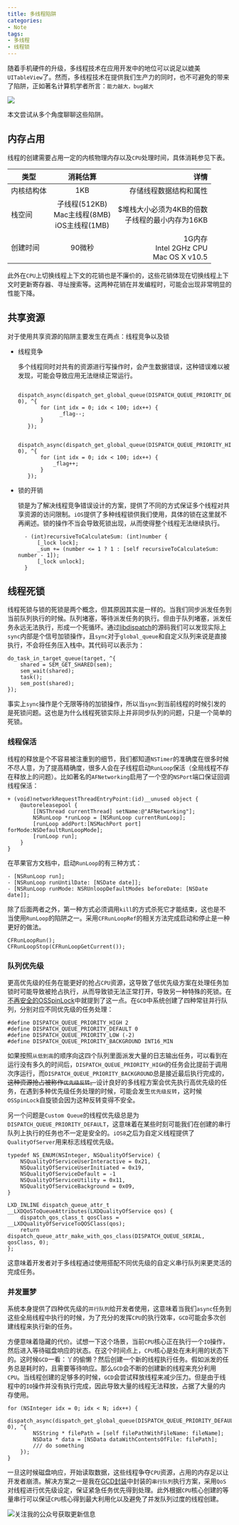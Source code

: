 ```yaml
---
title: 多线程陷阱
categories:
- Note
tags:
- 多线程
- 线程锁
---
```


随着手机硬件的升级，多线程技术在应用开发中的地位可以说足以媲美`UITableView`了。然而，多线程技术在提供我们生产力的同时，也不可避免的带来了陷阱，正如著名计算机学者所言：`能力越大，bug越大`

![](http://upload-images.jianshu.io/upload_images/783864-33dd1721ce08f9cd.png?imageMogr2/auto-orient/strip%7CimageView2/2/w/1240)

本文尝试从多个角度聊聊这些陷阱。

## 内存占用
线程的创建需要占用一定的内核物理内存以及`CPU`处理时间，具体消耗参见下表。

| 类型        | 消耗估算           | 详情  |
| ------------- |:-------------:| -----:|
| 内核结构体      | 1KB | 存储线程数据结构和属性 |
| 栈空间      | 子线程(512KB)<br>Mac主线程(8MB)<br>iOS主线程(1MB)      |   $堆栈大小必须为4KB的倍数<br>子线程的最小内存为16KB<br> |
| 创建时间 | 90微秒      |    1G内存<br>Intel 2GHz CPU<br>Mac OS X v10.5 |

此外在`CPU`上切换线程上下文的花销也是不廉价的，这些花销体现在切换线程上下文时更新寄存器、寻址搜索等。这两种花销在并发编程时，可能会出现非常明显的性能下降。

## 共享资源
对于使用共享资源的陷阱主要发生在两点：线程竞争以及锁

- 线程竞争
    
    多个线程同时对共有的资源进行写操作时，会产生数据错误，这种错误难以被发现，可能会导致应用无法继续正常运行。
  
		 dispatch_async(dispatch_get_global_queue(DISPATCH_QUEUE_PRIORITY_DEFAULT, 0), ^{
		     for (int idx = 0; idx < 100; idx++) {              
		           _flag--;
		     }
		 });
		 
		 dispatch_async(dispatch_get_global_queue(DISPATCH_QUEUE_PRIORITY_HIGH, 0), ^{
		     for (int idx = 0; idx < 100; idx++) {
		         _flag++;
		     }
		 });

- 锁的开销

    锁是为了解决线程竞争错误设计的方案，提供了不同的方式保证多个线程对共享资源的访问限制。`iOS`提供了多种线程锁供我们使用，具体的锁在这里就不再阐述。锁的操作不当会导致死锁出现，从而使得整个线程无法继续执行。

		- (int)recursiveToCalculateSum: (int)number {
			[_lock lock];
			_sum += (number <= 1 ? 1 : [self recursiveToCalculateSum: number - 1]);
			[_lock unlock];
		}

## 线程死锁
线程死锁与锁的死锁是两个概念，但其原因其实是一样的。当我们同步派发任务到当前队列执行的时候。队列堵塞，等待派发任务的执行。但由于队列堵塞，派发任务永远无法执行，形成一个死循环。通过[libdispatch](https://github.com/nickhutchinson/libdispatch)的源码我们可以发现实际上`sync`内部是个信号加锁操作，且`sync`对于`global_queue`和自定义队列来说是直接执行，不会将任务压入栈中。其代码可以表示为：

    do_task_in_target_queue(target, ^{
        shared = SEM_GET_SHARED(sem);
        sem_wait(shared);
        task();
        sem_post(shared);
    });
    
事实上`sync`操作是个无限等待的加锁操作，所以当`sync`到当前线程的时候引发的是死锁问题。这也是为什么线程死锁实际上并非同步队列的问题，只是一个简单的死锁。

### 线程保活
线程的释放是个不容易被注重到的细节，我们都知道`NSTimer`的准确度在很多时候不尽人意，为了提高精确度，很多人会在子线程启动`RunLoop`保活（全局线程不存在释放上的问题）。比如著名的`AFNetworking`启用了一个空的`NSPort`端口保证回调线程保活：

    + (void)networkRequestThreadEntryPoint:(id)__unused object {
        @autoreleasepool {
            [[NSThread currentThread] setName:@"AFNetworking"];
            NSRunLoop *runLoop = [NSRunLoop currentRunLoop];
            [runLoop addPort:[NSMachPort port] forMode:NSDefaultRunLoopMode];
            [runLoop run];
        }
    }
    
在苹果官方文档中，启动`RunLoop`的有三种方式：

    - [NSRunLoop run];
    - [NSRunLoop runUntilDate: [NSDate date]];
    - [NSRunLoop runMode: NSRUnloopDefaultModes beforeDate: [NSDate date]];
   
除了后面两者之外，第一种方式必须调用`kill`的方式杀死它才能结束，这也是不当使用`RunLoop`的陷阱之一。采用`CFRunLoopRef`的相关方法完成启动和停止是一种更好的做法。

    CFRunLoopRun();
    CFRunLoopStop(CFRunLoopGetCurrent());

### 队列优先级
更高优先级的任务在能更好的抢占`CPU`资源，这导致了低优先级方案在处理任务加锁时可能导致被抢占执行，从而导致锁无法正常打开，导致另一种特殊的死锁。在[不再安全的OSSpinLock](http://blog.ibireme.com/2016/01/16/spinlock_is_unsafe_in_ios/)中就提到了这一点。在`GCD`中系统创建了四种常驻并行队列，分别对应不同优先级的任务处理：

    #define DISPATCH_QUEUE_PRIORITY_HIGH 2
    #define DISPATCH_QUEUE_PRIORITY_DEFAULT 0
    #define DISPATCH_QUEUE_PRIORITY_LOW (-2)
    #define DISPATCH_QUEUE_PRIORITY_BACKGROUND INT16_MIN
    
如果按照`从低到高`的顺序向这四个队列里面派发大量的日志输出任务，可以看到在运行没有多久的时间后，`DISPATCH_QUEUE_PRIORITY_HIGH`的任务会比提前于调用次序运行，而`DISPATCH_QUEUE_PRIORITY_BACKGROUND`总是接近最后执行完成的，~~这种资源抢占被称作`优先级反转`。~~设计良好的多线程方案会优先执行高优先级的任务，在遇到多种优先级任务处理的时候，可能会发生`优先级反转`，这时候`OSSpinLock`自旋锁会因为这种反转变得不安全。

另一个问题是`Custom Queue`的线程优先级总是为`DISPATCH_QUEUE_PRIORITY_DEFAULT`，这意味着在某些时刻可能我们在创建的串行队列上执行的任务也不一定是安全的。`iOS8`之后为自定义线程提供了`QualityOfServer`用来标志线程优先级。

    typedef NS_ENUM(NSInteger, NSQualityOfService) {
        NSQualityOfServiceUserInteractive = 0x21,
        NSQualityOfServiceUserInitiated = 0x19,
        NSQualityOfServiceDefault = -1
        NSQualityOfServiceUtility = 0x11,
        NSQualityOfServiceBackground = 0x09,
    }

    LXD_INLINE dispatch_queue_attr_t __LXDQoSToQueueAttributes(LXDQualityOfService qos) {
        dispatch_qos_class_t qosClass = __LXDQualityOfServiceToQOSClass(qos);
        return dispatch_queue_attr_make_with_qos_class(DISPATCH_QUEUE_SERIAL, qosClass, 0);
    };
    
这意味着开发者对于多线程通过使用搭配不同优先级的自定义串行队列来更灵活的完成任务。

### 并发噩梦
系统本身提供了四种优先级的`并行队列`给开发者使用，这意味着当我们`async`任务到这些全局线程中执行的时候，为了充分的发挥`CPU`的执行效率，`GCD`可能会多次创建线程来执行新的任务。

方便意味着隐藏的代价。试想一下这个场景，当前`CPU`核心正在执行一个`IO`操作，然后进入等待磁盘响应的状态。在这个时间点上，`CPU`核心是处在未利用的状态下的。这时候`GCD`一看：丫的偷懒？然后创建一个新的线程执行任务。假如派发的任务总是耗时的，且需要等待响应。那么`GCD`会不断的创建新的线程来充分利用`CPU`。当线程创建的足够多的时候，`GCD`会尝试释放线程来减少压力。但是由于线程中的`IO`操作并没有执行完成，因此导致大量的线程无法释放，占据了大量的内存使用。

    for (NSInteger idx = 0; idx < N; idx++) {
        dispatch_async(dispatch_get_global_queue(DISPATCH_QUEUE_PRIORITY_DEFAULT, 0), ^{
            NSString * filePath = [self filePathWithFileName: fileName];
            NSData * data = [NSData dataWithContentsOfFile: filePath];
            /// do something
        });
    }

一旦这时候磁盘响应，开始读取数据，这些线程争夺`CPU`资源，占用的内存足以让开发者崩溃。解决方案之一是我在[GCD封装](http://www.jianshu.com/p/0630c903e1db)中封装的`串行队列`执行方案，采用`QoS`对线程进行优先级设定，保证紧急任务优先得到处理。此外根据`CPU`核心创建的等量串行可以保证`CPU`核心得到最大利用化以及避免了并发队列过度的线程创建。


![关注我的公众号获取更新信息](https://github.com/sindriblog/sindriblog.github.io/blob/master/assets/images/wechat_code.jpg?raw=true)

